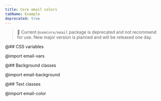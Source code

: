 ```yaml
---
title: Core email colors
tabName: Example
deprecated: true
---
```


> 🚨 Current `@semcore/email` package is deprecated and not recommend for use. New major version is planned and will be released one day.

@## CSS variables

@import email-vars

@## Background classes

@import email-background

@## Text classes

@import email-color
